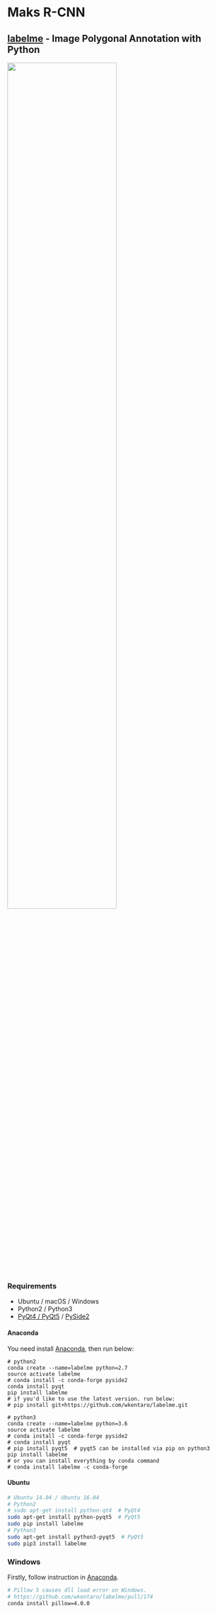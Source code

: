 # Maks R-CNN

## [labelme](https://github.com/wkentaro/labelme) - Image Polygonal Annotation with Python 

<div align="left">
  <img src="https://github.com/yehengchen/Object-Detection-and-Tracking/blob/master/TwoStage/R-CNN/annotation.jpg" width="70%">
</div>

### Requirements

- Ubuntu / macOS / Windows
- Python2 / Python3
- [PyQt4 / PyQt5](http://www.riverbankcomputing.co.uk/software/pyqt/intro) / [PySide2](https://wiki.qt.io/PySide2_GettingStarted)


#### Anaconda

You need install [Anaconda](https://www.continuum.io/downloads), then run below:

```
# python2
conda create --name=labelme python=2.7
source activate labelme
# conda install -c conda-forge pyside2
conda install pyqt
pip install labelme
# if you'd like to use the latest version. run below:
# pip install git+https://github.com/wkentaro/labelme.git

# python3
conda create --name=labelme python=3.6
source activate labelme
# conda install -c conda-forge pyside2
# conda install pyqt
# pip install pyqt5  # pyqt5 can be installed via pip on python3
pip install labelme
# or you can install everything by conda command
# conda install labelme -c conda-forge
```

#### Ubuntu

```bash
# Ubuntu 14.04 / Ubuntu 16.04
# Python2
# sudo apt-get install python-qt4  # PyQt4
sudo apt-get install python-pyqt5  # PyQt5
sudo pip install labelme
# Python3
sudo apt-get install python3-pyqt5  # PyQt5
sudo pip3 install labelme
```

### Windows

Firstly, follow instruction in [Anaconda](#anaconda).

```bash
# Pillow 5 causes dll load error on Windows.
# https://github.com/wkentaro/labelme/pull/174
conda install pillow=4.0.0
```
